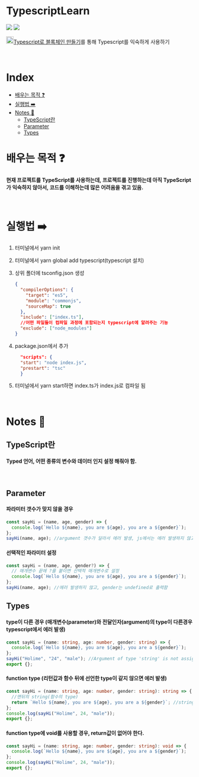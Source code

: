 # TypescriptLearn

<img src="https://img.shields.io/badge/javascript-F7DF1E.svg?&style=for-the-badge&logo=javascript&logoColor=black" /> <img src="https://img.shields.io/badge/typescript-3776AB.svg?&style=for-the-badge&logo=Typescript&logoColor=white" />

<a href="https://nomadcoders.co/typescript-for-beginners/lobby"><img src ='https://nomadcoders.co/m.svg' width='20px' />Typescript로 블록체인 만들기</a>를 통해 Typescript를 익숙하게 사용하기

<br/>

# Index

- [배우는 목적 ❓](#배우는-목적-)
- [실행법 ➡️](#실행법-%EF%B8%8F)
- [Notes 📝](#notes-)
  - [TypeScript란](#TypeScript란)
  - [Parameter](#parameter)
  - [Types](#types)

# 배우는 목적 ❓

#### 현재 프로젝트를 TypeScript를 사용하는데, 프로젝트를 진행하는데 아직 TypeScript가 익숙하지 않아서, 코드를 이해하는데 많은 어려움을 겪고 있음.

<br/>

# 실행법 ➡️

1. 터미널에서 yarn init
2. 터미널에서 yarn global add typescript(typescript 설치)
3. 상위 폴더에 tsconfig.json 생성

   ```json
   {
     "compilerOptions": {
       "target": "es5",
       "module": "commonjs",
       "sourceMap": true
     },
     "include": ["index.ts"],
     //어떤 파일들이 컴파일 과정에 포함되는지 typescript에 알려주는 기능
     "exclude": ["node_modules"]
   }
   ```

4. package.json에서 추가

   ```json
     "scripts": {
     "start": "node index.js",
     "prestart": "tsc"
     }
   ```

5. 터미널에서 yarn start하면 index.ts가 index.js로 컴파일 됨

<br/>

# Notes 📝

## TypeScript란

#### Typed 언어, 어떤 종류의 변수와 데이터 인지 설정 해줘야 함.

<br/>

## Parameter

#### 파라미터 갯수가 맞지 않을 경우

```typescript
const sayHi = (name, age, gender) => {
  console.log(`Hello ${name}, you are ${age}, you are a ${gender}`);
};
sayHi(name, age); //argument 갯수가 달라서 에러 발생, js에서는 에러 발생하지 않고 undefined출력함
```

#### 선택적인 파라미터 설정

```typescript
const sayHi = (name, age, gender?) => {
  // 매개변수 끝에 ?를 붙이면 선택적 매개변수로 설정
  console.log(`Hello ${name}, you are ${age}, you are a ${gender}`);
};
sayHi(name, age); //에러 발생하지 않고, gender는 undefined로 출력함
```

## Types

#### type이 다른 경우 (매개변수(parameter)와 전달인자(argument)의 type이 다른경우 typescript에서 에러 발생)

```typescript
const sayHi = (name: string, age: number, gender: string) => {
  console.log(`Hello ${name}, you are ${age}, you are a ${gender}`);
};
sayHi("Holime", "24", "male"); //Argument of type 'string' is not assignable to parameter of type 'number'.
export {};
```

#### function type (리턴값과 함수 뒤에 선언한 type이 같지 않으면 에러 발생)

```typescript
const sayHi = (name: string, age: number, gender: string): string => {
  //맨뒤의 string(함수의 type)
  return `Hello ${name}, you are ${age}, you are a ${gender}`; //string으로 리턴
};
console.log(sayHi("Holime", 24, "male"));
export {};
```

#### function type에 void를 사용할 경우, return값이 없어야 한다.

```typescript
const sayHi = (name: string, age: number, gender: string): void => {
  console.log(`Hello ${name}, you are ${age}, you are a ${gender}`);
};
console.log(sayHi("Holime", 24, "male"));
export {};
```
